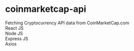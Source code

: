 # coinmarketcap-api

Fetching Cryptocurrency API data from CoinMarketCap.com
<br/>
React JS
<br/>
Node JS
<br/>
Express JS
<br/>
Axios
<br/>

